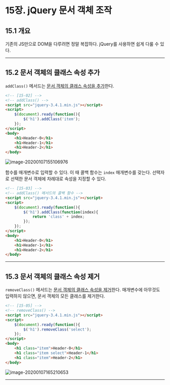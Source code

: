 # 15장. jQuery 문서 객체 조작

## 15.1 개요

기존의 JS만으로 DOM을 다루려면 정말 복잡하다. jQuery를 사용하면 쉽게 다룰 수 있다.

---



## 15.2 문서 객체의 클래스 속성 추가

`addClass()` 메서드는 <u>문서 객체의 클래스 속성을 추가</u>한다.

```html
<!-- [15-02] -->
<!-- addClass() -->
<script src="jquery-3.4.1.min.js"></script>
<script>
    $(document).ready(function(){
        $('h1').addClass('item');
    });
</script>
<body>
    <h1>Header-0</h1>
    <h1>Header-1</h1>
    <h1>Header-2</h1>
</body>
```

![image-20200107155106976](C:\Users\multicampus\AppData\Roaming\Typora\typora-user-images\image-20200107155106976.png)



함수를 매개변수로 입력할 수 있다. 이 때 콜백 함수는 `index` 매개변수를 갖는다. 선택자로 선택한 문서 객체에 차례대로 속성을 지정할 수 있다.

```html
<!-- [15-03] -->
<!-- addClass() 메서드의 콜백 함수 -->
<script src="jquery-3.4.1.min.js"></script>
<script>
    $(document).ready(function(){
        $('h1').addClass(function(index){
            return 'class' + index;
        });
    });
</script>
<body>
    <h1>Header-0</h1>
    <h1>Header-1</h1>
    <h1>Header-2</h1>
</body>
```

---



## 15.3 문서 객체의 클래스 속성 제거

`removeClass()` 메서드는 <u>문서 객체의 클래스 속성을 제거</u>한다.
매개변수에 아무것도 입력하지 않으면, 문서 객체의 모든 클래스를 제거한다.

```html
<!-- [15-05] -->
<!-- removeClass() -->
<script src="jquery-3.4.1.min.js"></script>
<script>
    $(document).ready(function(){
        $('h1').removeClass('select');
    });
</script>
<body>
    <h1 class="item">Header-0</h1>
    <h1 class="item select">Header-1</h1>
    <h1 class="item">Header-2</h1>
</body>
```

![image-20200107165210653](C:\Users\multicampus\AppData\Roaming\Typora\typora-user-images\image-20200107165210653.png)

---



